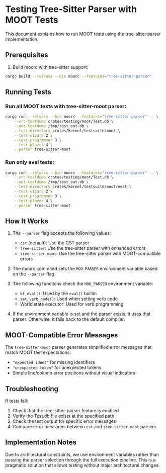 # Testing Tree-Sitter Parser with MOOT Tests

This document explains how to run MOOT tests using the tree-sitter parser implementation.

## Prerequisites

1. Build moorc with tree-sitter support:
```bash
cargo build --release --bin moorc --features="tree-sitter-parser"
```

## Running Tests

### Run all MOOT tests with tree-sitter-moot parser:
```bash
cargo run --release --bin moorc --features="tree-sitter-parser" -- \
    --src-textdump crates/testing/moot/Test.db \
    --out-textdump /tmp/test_out.db \
    --test-directory crates/kernel/testsuite/moot \
    --test-wizard 2 \
    --test-programmer 3 \
    --test-player 4 \
    --parser tree-sitter-moot
```

### Run only eval tests:
```bash
cargo run --release --bin moorc --features="tree-sitter-parser" -- \
    --src-textdump crates/testing/moot/Test.db \
    --out-textdump /tmp/test_out.db \
    --test-directory crates/kernel/testsuite/moot/eval \
    --test-wizard 2 \
    --test-programmer 3 \
    --test-player 4 \
    --parser tree-sitter-moot
```

## How It Works

1. The `--parser` flag accepts the following values:
   - `cst` (default): Use the CST parser
   - `tree-sitter`: Use the tree-sitter parser with enhanced errors
   - `tree-sitter-moot`: Use the tree-sitter parser with MOOT-compatible errors

2. The moorc command sets the `MOO_PARSER` environment variable based on the `--parser` flag.

3. The following functions check the `MOO_PARSER` environment variable:
   - `bf_eval()`: Used by the `eval()` builtin
   - `set_verb_code()`: Used when setting verb code
   - World state executor: Used for verb programming

4. If the environment variable is set and the parser exists, it uses that parser. Otherwise, it falls back to the default compiler.

## MOOT-Compatible Error Messages

The `tree-sitter-moot` parser generates simplified error messages that match MOOT test expectations:
- `"expected ident"` for missing identifiers
- `"unexpected token"` for unexpected tokens
- Simple line/column error positions without visual indicators

## Troubleshooting

If tests fail:
1. Check that the tree-sitter-parser feature is enabled
2. Verify the Test.db file exists at the specified path
3. Check the test output for specific error messages
4. Compare error messages between `cst` and `tree-sitter-moot` parsers

## Implementation Notes

Due to architectural constraints, we use environment variables rather than passing the parser selection through the full execution pipeline. This is a pragmatic solution that allows testing without major architectural changes.